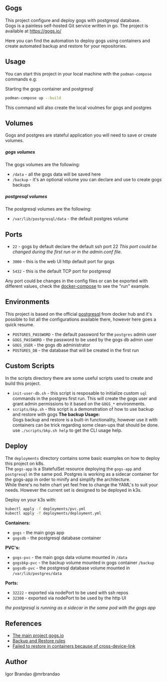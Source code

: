 Gogs
------

This project configure and deploy gogs with postgresql database.  
Gogs is a painless self-hosted Git service written in go.
The project is available at https://gogs.io/

Here you can find the automation to deploy gogs using containers and create automated backup and restore for your repositories.

Usage
------

You can start this project in your local machine with the `podman-compose` commands e.g:  

Starting the gogs container and postgresql  
```bash
podman-compose up --build
```
This command will also create the local voulmes for gogs and postgres

Volumes
--------

Gogs and postgres are stateful application you will need to save or create volumes.  

##### gogs volumes

The gogs volumes are the following:  

* `/data` - all the gogs data will be saved here
* `/backup` - it's an optional volume you can declare and use to create gogs backups


##### postgresql volumes

The postgresql volumes are the following:

* `/var/lib/postgresql/data` - the default postgres volume


Ports
------

* `22` - gogs by default declare the default ssh port 22
_This port could be changed during the first run or in the admin.conf file._

* `3000` - this is the web UI http default port for gogs
* `5432` - this is the default TCP port for postgresql

Any port could be changes in the config files or can be exported with different values, check the [docker-compose](docker-compose.yml) to see the "run" example.


Environments
-------------

This project is based on the official [postgresql](...) from docker hub and it's possible to list all the configurations available there, however here goes a quick resume.  

* `POSTGRES_PASSWORD` - the default password for the `postgres` admin user  
* `GOGS_PASSWORD` - the password to be used by the gogs db admin user
* `GOGS_USER` - the gogs db administrator
* `POSTGRES_DB` - the database that will be created in the first run

Custom Scripts
--------------

In the scripts directory there are some useful scripts used to create and build this project.  

* `init-user-db.sh` - this script is resposable to initialize custom `sql` commands in the postgres first run. This will create the gogs user and grant admin permissions to it based on the `GOGS_*` environments.  
* `scripts/bkp.sh` - this script is a demonstration of how to use backup and restore with gogs
**The backup Usage:**  
Gogs backup and restore is a built-in functionality, however use it with containers can be trick regarding some clean-ups that should be done.
use `./scripts/bkp.sh help` to get the CLI usage help.

Deploy
-------

The `deployments` directory contains some basic examples on how to deploy this project on k8s.  
The `gogs-app` is a StatefulSet resource deploying the `gogs-app` and `postgresql` in the same pod. Postgres is working as a sidecar container for the gogs-app in order to minify and simplify the architecture.  
While there's no helm chart yet feel free to change the YAML's to suit your needs.
However the current set is designed to be deployed in k3s.

Deploy on your k3s with:  
```bash
kubectl apply -f deployments/pvc.yml
kubectl apply -f deployments/deployment.yml
```
  
**Containers:**  
* `gogs` - the main gogs app
* `gogsdb` - the postgresql database container
  
**PVC's:**  
* `gogs-pvc` - the main gogs data volume mounted in `/data`  
* `gogsbkp-pvc` - the backup volume mounted in gogs container `/backup` 
* `gogsdb-pvc` - the postgresql database volume mounted in `/var/lib/postgres/data`  
  
**Ports:**  
* `32222` - exported via nodePort to be used with ssh repos  
* `32300` - exported via nodePort to be used by the http UI

_the postgresql is running as a sidecar in the same pod with the gogs app_  

References
-----------

* [The main project gogs.io](https://gogs.io/)
* [Backup and Restore rules](https://github.com/gogs/gogs/discussions/6876)  
* [Failed to restore in containers because of cross-device-link](https://github.com/gogs/gogs/issues/4339#issuecomment-358339037)  

Author
-------

Igor Brandao @mrbrandao

